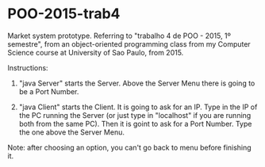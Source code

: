 # POO-2015-trab4
Market system prototype.
Referring to "trabalho 4 de POO - 2015, 1º semestre", from an object-oriented programming class from my Computer Science course at University of Sao Paulo, from 2015.

Instructions:

1. "java Server" starts the Server. Above the Server Menu there is going to be a Port Number.

2. "java Client" starts the Client.
It is going to ask for an IP. Type in the IP of the PC running the Server (or just type in "localhost" if you are running both from the same PC).
Then it is goint to ask for a Port Number. Type the one above the Server Menu.

Note: after choosing an option, you can't go back to menu before finishing it.
